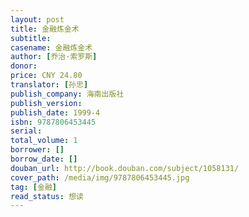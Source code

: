 ```yaml
---
layout: post
title: 金融炼金术
subtitle: 
casename: 金融炼金术
author: [乔治·索罗斯]
donor: 
price: CNY 24.80
translator: [孙忠]
publish_company: 海南出版社
publish_version: 
publish_date: 1999-4
isbn: 9787806453445
serial: 
total_volume: 1
borrower: []
borrow_date: []
douban_url: http://book.douban.com/subject/1058131/
cover_path: /media/img/9787806453445.jpg
tag: [金融]
read_status: 想读
---
```

